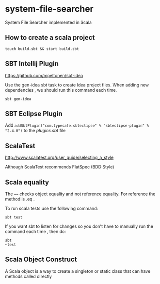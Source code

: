 # system-file-searcher
System File Searcher implemented in Scala

## How to create a scala project

```shell
touch build.sbt && start build.sbt
```

## SBT Intellij Plugin

https://github.com/mpeltonen/sbt-idea

Use the gen-idea sbt task to create Idea project files. When adding new dependencies ,
we should run this command each time.

```shell
sbt gen-idea
```

## SBT Eclipse Plugin

Add `addSbtPlugin("com.typesafe.sbteclipse" % "sbteclipse-plugin" % "2.4.0")` to the *plugins.sbt* file

## ScalaTest

http://www.scalatest.org/user_guide/selecting_a_style

Although ScalaTest recommends FlatSpec (BDD Style)

## Scala equality

The `==` checks object equality and not reference equality. For reference the method is .eq .

To run scala tests use the following command:

`sbt test`

If you want sbt to listen for changes so you don't have to manually run the command each time , then do:

```shell
sbt
~test
```

## Scala Object Construct

A Scala object is a way to create a singleton or static class that can have methods called directly




